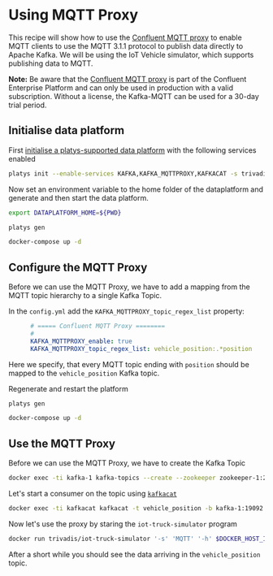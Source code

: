 # Using MQTT Proxy

This recipe will show how to use the [Confluent MQTT proxy](https://docs.confluent.io/platform/current/kafka-mqtt/intro.html) to enable MQTT clients to use the MQTT 3.1.1 protocol to publish data directly to Apache Kafka. We will be using the IoT Vehicle simulator, which supports publishing data to MQTT.

**Note:** Be aware that the [Confluent MQTT proxy](https://docs.confluent.io/platform/current/kafka-mqtt/intro.html) is part of the Confluent Enterprise Platform and can only be used in production with a valid subscription. Without a license, the Kafka-MQTT can be used for a 30-day trial period.

## Initialise data platform

First [initialise a platys-supported data platform](../documentation/getting-started) with the following services enabled

```bash
platys init --enable-services KAFKA,KAFKA_MQTTPROXY,KAFKACAT -s trivadis/platys-modern-data-platform -w 1.10.0
```

Now set an environment variable to the home folder of the dataplatform and generate and then start the data platform. 

```bash
export DATAPLATFORM_HOME=${PWD}

platys gen

docker-compose up -d
```

## Configure the MQTT Proxy

Before we can use the MQTT Proxy, we have to add a mapping from the MQTT topic hierarchy to a single Kafka Topic. 

In the `config.yml` add the `KAFKA_MQTTPROXY_topic_regex_list` property:

```yaml
      # ===== Confluent MQTT Proxy ========
      #
      KAFKA_MQTTPROXY_enable: true
      KAFKA_MQTTPROXY_topic_regex_list: vehicle_position:.*position
```

Here we specify, that every MQTT topic ending with `position` should be mapped to the `vehicle_position` Kafka topic.

Regenerate and restart the platform

```bash
platys gen

docker-compose up -d
```

## Use the MQTT Proxy

Before we can use the MQTT Proxy, we have to create the Kafka Topic

```bash
docker exec -ti kafka-1 kafka-topics --create --zookeeper zookeeper-1:2181 --topic vehicle_position --replication-factor 3 --partitions 8
```

Let's start a consumer on the topic using [`kafkacat`](https://github.com/edenhill/kafkacat)

```bash
docker exec -ti kafkacat kafkacat -t vehicle_position -b kafka-1:19092
```

Now let's use the proxy by staring the `iot-truck-simulator` program

```bash
docker run trivadis/iot-truck-simulator '-s' 'MQTT' '-h' $DOCKER_HOST_IP '-p' '1882' '-f' 'JSON'
```

After a short while you should see the data arriving in the `vehicle_position` topic.